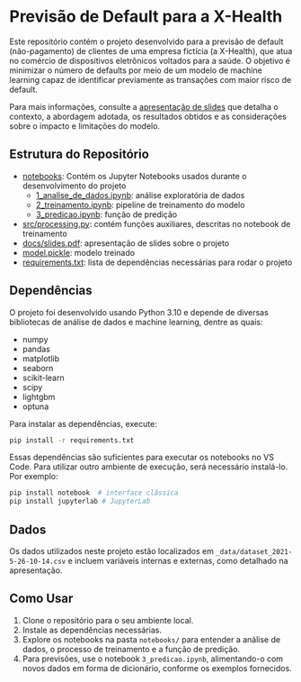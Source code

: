 # Previsão de Default para a X-Health

Este repositório contém o projeto desenvolvido para a previsão de default (não-pagamento) de clientes de uma empresa fictícia (a X-Health), que atua no comércio de dispositivos eletrônicos voltados para a saúde. O objetivo é minimizar o número de defaults por meio de um modelo de machine learning capaz de identificar previamente as transações com maior risco de default.

Para mais informações, consulte a [apresentação de slides](./docs/slides.pdf) que detalha o contexto, a abordagem adotada, os resultados obtidos e as considerações sobre o impacto e limitações do modelo.

## Estrutura do Repositório

- [notebooks](./notebooks): Contém os Jupyter Notebooks usados durante o desenvolvimento do projeto
  - [1_analise_de_dados.ipynb](./notebooks/1_analise_de_dados.ipynb): análise exploratória de dados
  - [2_treinamento.ipynb](./notebooks/2_treinamento.ipynb): pipeline de treinamento do modelo
  - [3_predicao.ipynb](./notebooks/3_predicao.ipynb): função de predição
- [src/processing.py](./src/processing.py): contém funções auxiliares, descritas no notebook de treinamento
- [docs/slides.pdf](./docs/slides.pdf): apresentação de slides sobre o projeto
- [model.pickle](./model.pickle): modelo treinado
- [requirements.txt](./requirements.txt): lista de dependências necessárias para rodar o projeto

## Dependências

O projeto foi desenvolvido usando Python 3.10 e depende de diversas bibliotecas de análise de dados e machine learning, dentre as quais:

- numpy
- pandas
- matplotlib
- seaborn
- scikit-learn
- scipy
- lightgbm
- optuna

Para instalar as dependências, execute:

```bash
pip install -r requirements.txt
```

Essas dependências são suficientes para executar os notebooks no VS Code. Para utilizar outro ambiente de execução, será necessário instalá-lo. Por exemplo:

```bash
pip install notebook  # interface clássica
pip install jupyterlab # JupyterLab
```

## Dados

Os dados utilizados neste projeto estão localizados em `_data/dataset_2021-5-26-10-14.csv` e incluem variáveis internas e externas, como detalhado na apresentação.

## Como Usar

1. Clone o repositório para o seu ambiente local.
2. Instale as dependências necessárias.
3. Explore os notebooks na pasta `notebooks/` para entender a análise de dados, o processo de treinamento e a função de predição.
4. Para previsões, use o notebook `3_predicao.ipynb`, alimentando-o com novos dados em forma de dicionário, conforme os exemplos fornecidos.
